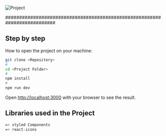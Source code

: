 ![Project](https://user-images.githubusercontent.com/60524381/168494912-0a92c383-7fc4-40ab-ba5c-e9dc760059a3.png)

##########################################################################

## Step by step

How to open the project on your machine:

```bash
git clone <Repository>
#
cd <Project Folder>
#
npm install
#
npm run dev
```

Open [http://localhost:3000](http://localhost:3000) with your browser to see the result.

## Libraries used in the Project

```bash
=> styled Components
=> react-icons

```
